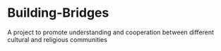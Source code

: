 # Building-Bridges
A project to promote understanding and cooperation between different cultural and religious communities
